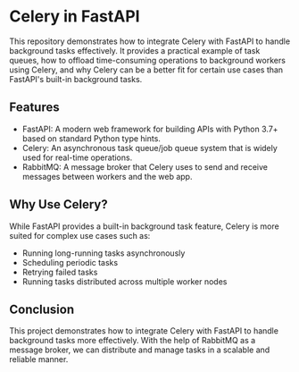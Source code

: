 # Celery in FastAPI
This repository demonstrates how to integrate Celery with FastAPI to handle background tasks effectively. It provides a practical example of task queues, how to offload time-consuming operations to background workers using Celery, and why Celery can be a better fit for certain use cases than FastAPI's built-in background tasks.

## Features

* FastAPI: A modern web framework for building APIs with Python 3.7+ based on standard Python type hints.
* Celery: An asynchronous task queue/job queue system that is widely used for real-time operations.
* RabbitMQ: A message broker that Celery uses to send and receive messages between workers and the web app.


## Why Use Celery?
While FastAPI provides a built-in background task feature, Celery is more suited for complex use cases such as:

* Running long-running tasks asynchronously
* Scheduling periodic tasks
* Retrying failed tasks
* Running tasks distributed across multiple worker nodes

## Conclusion

This project demonstrates how to integrate Celery with FastAPI to handle background tasks more effectively. With the help of RabbitMQ as a message broker, we can distribute and manage tasks in a scalable and reliable manner.